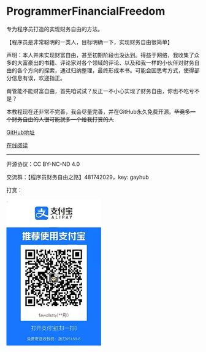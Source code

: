 # ProgrammerFinancialFreedom

专为程序员打造的实现财务自由的方法。

【程序员是非常聪明的一类人，目标明确一下，实现财务自由很简单】

声明：本人并未实现财富自由，甚至初期阶段也没达到。得益于网络，我收集了众多的大富豪出的书籍、评论家对各个领域的评论、以及和我一样的小伙伴对财务自由的各个方向的探索，通过归纳整理，最终形成本书。可能会因思考方式，使得部分信息有误，欢迎指正。

甭管能不能财富自由，首先咱试试？反正一不小心实现了财务自由，你也不吃亏不是？

本教程现在还非常不完善，我会尽量完善，并在GitHub永久免费开源。~~毕竟多一个财务自由的人很可能就多一个给我打赏的人~~

<!--
TODO: 
关于外快的章节
点明主题“自由”
二手房市
诱导他人付费
-->

[GitHub地址](https://github.com/fawdlstty/ProgrammerFinancialFreedom)

[在线阅读](https://www.fawdlstty.com/freedom/index.html)

---

开源协议：CC BY-NC-ND 4.0

交流群：【程序员财务自由之路】481742029，key: gayhub

打赏：

![打赏](donate.jpg)
